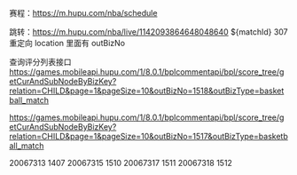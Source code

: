 赛程：https://m.hupu.com/nba/schedule

跳转：https://m.hupu.com/nba/live/1142093864648048640 ${matchId}
    307 重定向 location 里面有 outBizNo




查询评分列表接口
https://games.mobileapi.hupu.com/1/8.0.1/bplcommentapi/bpl/score_tree/getCurAndSubNodeByBizKey?relation=CHILD&page=1&pageSize=10&outBizNo=1518&outBizType=basketball_match

https://games.mobileapi.hupu.com/1/8.0.1/bplcommentapi/bpl/score_tree/getCurAndSubNodeByBizKey?relation=CHILD&page=1&pageSize=10&outBizNo=1517&outBizType=basketball_match


20067313 1407
20067315 1510
20067317 1511
20067318 1512
